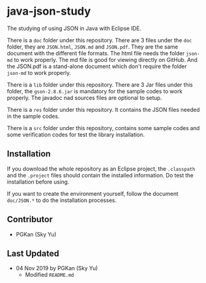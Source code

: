 # java-json-study
The studying of using JSON in Java with Eclipse IDE.

There is a `doc` folder under this repository. There are 3 files under the
`doc` folder, they are `JSON.html`, `JSON.md` and `JSON.pdf`. They are the
same document with the different file formats. The html file needs the folder
`json-md` to work properly. The md file is good for viewing directly on GitHub.
And the JSON.pdf is a stand-alone document which don't require the folder
`json-md` to work properly.

There is a `lib` folder under this repository. There are 3 Jar files under
this folder, the `gson-2.8.6.jar` is mandatory for the sample codes to work
properly. The javadoc nad sources files are optional to setup.

There is a `res` folder under this repository. It contains the JSON files
needed in the sample codes.

There is a `src` folder under this repository, contains some sample codes and
some verification codes for test the library installation.

## Installation
If you download the whole repository as an Eclipse project, the `.classpath` and 
the `.project` files should contain the installed information. Do test the
installation before using.

If you want to create the environment yourself, follow the document `doc/JSON.*`
to do the installation processes.

## Contributor
- PGKan (Sky Yu)

## Last Updated
- 04 Nov 2019 by PGKan (Sky Yu)
	- Modified `README.md`
